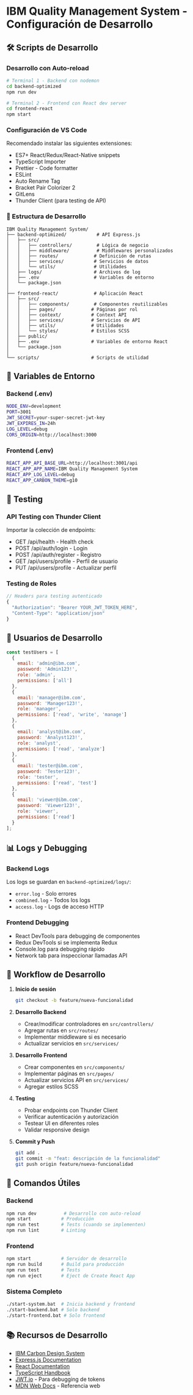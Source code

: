 # IBM Quality Management System - Configuración de Desarrollo

## 🛠️ Scripts de Desarrollo

### Desarrollo con Auto-reload
```bash
# Terminal 1 - Backend con nodemon
cd backend-optimized
npm run dev

# Terminal 2 - Frontend con React dev server
cd frontend-react
npm start
```

### Configuración de VS Code
Recomendado instalar las siguientes extensiones:
- ES7+ React/Redux/React-Native snippets
- TypeScript Importer
- Prettier - Code formatter
- ESLint
- Auto Rename Tag
- Bracket Pair Colorizer 2
- GitLens
- Thunder Client (para testing de API)

### 📁 Estructura de Desarrollo

```
IBM Quality Management System/
├── backend-optimized/           # API Express.js
│   ├── src/
│   │   ├── controllers/         # Lógica de negocio
│   │   ├── middleware/          # Middlewares personalizados
│   │   ├── routes/             # Definición de rutas
│   │   ├── services/           # Servicios de datos
│   │   └── utils/              # Utilidades
│   ├── logs/                   # Archivos de log
│   ├── .env                    # Variables de entorno
│   └── package.json
│
├── frontend-react/             # Aplicación React
│   ├── src/
│   │   ├── components/         # Componentes reutilizables
│   │   ├── pages/             # Páginas por rol
│   │   ├── context/           # Context API
│   │   ├── services/          # Servicios de API
│   │   ├── utils/             # Utilidades
│   │   └── styles/            # Estilos SCSS
│   ├── public/
│   ├── .env                   # Variables de entorno React
│   └── package.json
│
└── scripts/                   # Scripts de utilidad
```

## 🔧 Variables de Entorno

### Backend (.env)
```bash
NODE_ENV=development
PORT=3001
JWT_SECRET=your-super-secret-jwt-key
JWT_EXPIRES_IN=24h
LOG_LEVEL=debug
CORS_ORIGIN=http://localhost:3000
```

### Frontend (.env)
```bash
REACT_APP_API_BASE_URL=http://localhost:3001/api
REACT_APP_APP_NAME=IBM Quality Management System
REACT_APP_LOG_LEVEL=debug
REACT_APP_CARBON_THEME=g10
```

## 🧪 Testing

### API Testing con Thunder Client
Importar la colección de endpoints:
- GET /api/health - Health check
- POST /api/auth/login - Login
- POST /api/auth/register - Registro
- GET /api/users/profile - Perfil de usuario
- PUT /api/users/profile - Actualizar perfil

### Testing de Roles
```javascript
// Headers para testing autenticado
{
  "Authorization": "Bearer YOUR_JWT_TOKEN_HERE",
  "Content-Type": "application/json"
}
```

## 🔐 Usuarios de Desarrollo

```javascript
const testUsers = [
  {
    email: 'admin@ibm.com',
    password: 'Admin123!',
    role: 'admin',
    permissions: ['all']
  },
  {
    email: 'manager@ibm.com', 
    password: 'Manager123!',
    role: 'manager',
    permissions: ['read', 'write', 'manage']
  },
  {
    email: 'analyst@ibm.com',
    password: 'Analyst123!', 
    role: 'analyst',
    permissions: ['read', 'analyze']
  },
  {
    email: 'tester@ibm.com',
    password: 'Tester123!',
    role: 'tester', 
    permissions: ['read', 'test']
  },
  {
    email: 'viewer@ibm.com',
    password: 'Viewer123!',
    role: 'viewer',
    permissions: ['read']
  }
];
```

## 📊 Logs y Debugging

### Backend Logs
Los logs se guardan en `backend-optimized/logs/`:
- `error.log` - Solo errores
- `combined.log` - Todos los logs
- `access.log` - Logs de acceso HTTP

### Frontend Debugging
- React DevTools para debugging de componentes
- Redux DevTools si se implementa Redux
- Console.log para debugging rápido
- Network tab para inspeccionar llamadas API

## 🔄 Workflow de Desarrollo

1. **Inicio de sesión**
   ```bash
   git checkout -b feature/nueva-funcionalidad
   ```

2. **Desarrollo Backend**
   - Crear/modificar controladores en `src/controllers/`
   - Agregar rutas en `src/routes/`
   - Implementar middleware si es necesario
   - Actualizar servicios en `src/services/`

3. **Desarrollo Frontend**
   - Crear componentes en `src/components/`
   - Implementar páginas en `src/pages/`
   - Actualizar servicios API en `src/services/`
   - Agregar estilos SCSS

4. **Testing**
   - Probar endpoints con Thunder Client
   - Verificar autenticación y autorización
   - Testear UI en diferentes roles
   - Validar responsive design

5. **Commit y Push**
   ```bash
   git add .
   git commit -m "feat: descripción de la funcionalidad"
   git push origin feature/nueva-funcionalidad
   ```

## 🚀 Comandos Útiles

### Backend
```bash
npm run dev          # Desarrollo con auto-reload
npm start           # Producción
npm run test        # Tests (cuando se implementen)
npm run lint        # Linting
```

### Frontend  
```bash
npm start           # Servidor de desarrollo
npm run build       # Build para producción
npm run test        # Tests
npm run eject       # Eject de Create React App
```

### Sistema Completo
```bash
./start-system.bat  # Inicia backend y frontend
./start-backend.bat # Solo backend
./start-frontend.bat # Solo frontend
```

## 📚 Recursos de Desarrollo

- [IBM Carbon Design System](https://carbondesignsystem.com/)
- [Express.js Documentation](https://expressjs.com/)
- [React Documentation](https://reactjs.org/)
- [TypeScript Handbook](https://www.typescriptlang.org/docs/)
- [JWT.io](https://jwt.io/) - Para debugging de tokens
- [MDN Web Docs](https://developer.mozilla.org/) - Referencia web